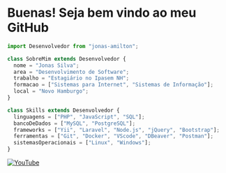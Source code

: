  # Buenas! Seja bem vindo ao meu GitHub

```js
import Desenvolvedor from "jonas-amilton";

class SobreMim extends Desenvolvedor {
  nome = "Jonas Silva";
  area = "Desenvolvimento de Software";
  trabalho = "Estagiário no Ipasem NH";
  formacao = ["Sistemas para Internet", "Sistemas de Informação"];
  local = "Novo Hamburgo";
}

class Skills extends Desenvolvedor {
  linguagens = ["PHP", "JavaScript", "SQL"];
  bancoDeDados = ["MySQL", "PostgreSQL"];
  frameworks = ["Yii", "Laravel", "Node.js", "jQuery", "Bootstrap"];
  ferramentas = ["Git", "Docker", "VScode", "DBeaver", "Postman"];
  sistemasOperacionais = ["Linux", "Windows"];
}
```
[![YouTube](https://img.shields.io/badge/YouTube-FF0000?style=for-the-badge&logo=youtube&logoColor=white)](https://www.youtube.com/@techjonas/streams)
